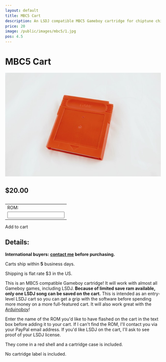 ```yaml
---
layout: default
title: MBC5 Cart
description: An LSDJ compatible MBC5 Gameboy cartridge for chiptune chipmusic production and pokemon games
price: 20
image: /public/images/mbc5/1.jpg
pos: 4.5
---
```

# MBC5 Cart

<div class="gallery">
	<img src="/public/images/mbc5/1.jpg" alt="MBC5 compatible Gameboy flash cart">
</div>

## $20.00

<table>
	<form id="paypal" target="paypal" action="https://www.paypal.com/cgi-bin/webscr" method="post">
	<input type="hidden" name="cmd" value="_s-xclick">
	<input type="hidden" name="hosted_button_id" value="CTRYD9ZEJXBR4">
	<table>
	<tr><td><input type="hidden" name="on0" value="ROM:">ROM:</td></tr><tr><td><input type="text" name="os0" maxlength="200"></td></tr>
	</table>
	</form>
</table>

<div class="addToCart noselect" onclick="addToCart()">
  Add to cart
</div>

## Details:

**International buyers: [contact me](mailto:bro@catskull.net) before purchasing.**

Carts ship within **5** business days.

Shipping is flat rate $3 in the US.

This is an MBC5 compatible Gameboy cartridge! It will work with almost all Gameboy games, including LSDJ. **Because of limited save ram available, only one LSDJ song can be saved on the cart.** This is intended as an entry-level LSDJ cart so you can get a grip with the software before spending more money on a more full-featured cart. It will also work great with the [Arduinoboy](http://catskullelectronics.com/arduinoboy)!

Enter the name of the ROM you'd like to have flashed on the cart in the text box before adding it to your cart. If I can't find the ROM, I'll contact you via your PayPal email address. If you'd like LSDJ on the cart, I'll ask to see proof of your LSDJ license.

They come in a red shell and a cartridge case is included.

No cartridge label is included.

